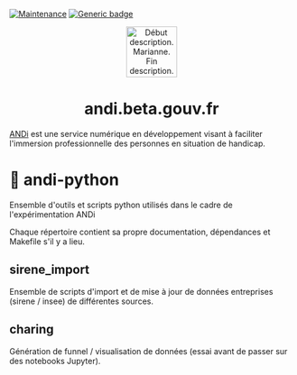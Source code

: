 [![Maintenance](https://img.shields.io/badge/Maintained%3F-yes-green.svg)](https://GitHub.com/betagouv/andi-docker/graphs/commit-activity)
[![Generic badge](https://img.shields.io/badge/ANDi-oui-green.svg)](https://shields.io/)
<p align="center">
  <a href="https://andi.beta.gouv.fr">
    <img alt="Début description. Marianne. Fin description." src="https://upload.wikimedia.org/wikipedia/fr/3/38/Logo_de_la_R%C3%A9publique_fran%C3%A7aise_%281999%29.svg" width="90" />
  </a>
</p>
<h1 align="center">
  andi.beta.gouv.fr
</h1>

[ANDi](https://andi.beta.gouv.fr) est une service numérique en développement visant à faciliter l'immersion professionnelle des personnes en situation de handicap.

# 🐍 andi-python
Ensemble d'outils et scripts python utilisés dans le cadre de l'expérimentation ANDi

Chaque répertoire contient sa propre documentation, dépendances et Makefile s'il y a lieu.

## sirene_import
Ensemble de scripts d'import et de mise à jour de données entreprises (sirene / insee) de différentes sources.

## charing
Génération de funnel / visualisation de données (essai avant de passer sur des notebooks Jupyter).

